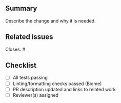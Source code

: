 ## Summary

Describe the change and why it is needed.

## Related issues

Closes: #<issue-number>

## Checklist

- [ ] All tests passing
- [ ] Linting/formatting checks passed (Biome)
- [ ] PR description updated and links to related work
- [ ] Reviewer(s) assigned

